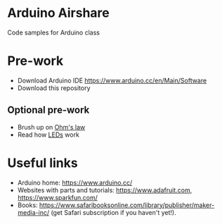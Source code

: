 # Arduino Airshare
Code samples for Arduino class

# Pre-work
- Download Arduino IDE https://www.arduino.cc/en/Main/Software
- Download this repository

## Optional pre-work
- Brush up on [Ohm's law](https://en.wikipedia.org/wiki/Ohm%27s_law)
- Read how [LEDs](https://en.wikipedia.org/wiki/Light-emitting_diode) work

# Useful links
- Arduino home: https://www.arduino.cc/
- Websites with parts and tutorials: https://www.adafruit.com, https://www.sparkfun.com/
- Books: https://www.safaribooksonline.com/library/publisher/maker-media-inc/ (get Safari subscription if you haven't yet!).
